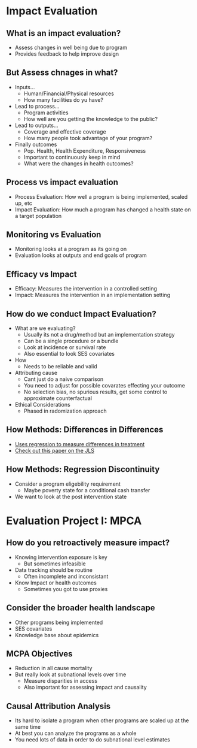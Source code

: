# Impact Evaluation  

## What is an impact evaluation?  
  * Assess changes in well being due to program  
  * Provides feedback to help improve design  

## But Assess chnages in what?  
  * Inputs...  
    * Human/Financial/Physical resources  
    * How many facilities do yu have?  
  * Lead to process...  
    * Program activities  
    * How well are you getting the knowledge to the public?  
  * Lead to outputs...  
    * Coverage and effective coverage  
    * How many people took advantage of your program?  
  * Finally outcomes  
    * Pop. Health, Health Expenditure, Responsiveness  
    * Important to continuously keep in mind  
    * What were the changes in health outcomes?  

## Process vs impact evaluation  
  * Process Evaluation: How well a program is being implemented, scaled up, etc  
  * Impact Evaluation: How much a program has changed a health state on a target population  

## Monitoring vs Evaluation  
  * Monitoring looks at a program as its going on  
  * Evaluation looks at outputs and end goals of program  

## Efficacy vs Impact  
  * Efficacy: Measures the intervention in a controlled setting  
  * Impact: Measures the intervention in an implementation setting  

## How do we conduct Impact Evaluation?  
  * What are we evaluating?  
    * Usually its not a drug/method but an implementation strategy  
    * Can be a single procedure or a bundle  
    * Look at incidence or survival rate  
    * Also essential to look SES covariates  
  * How  
    * Needs to be reliable and valid  
  * Attributing cause  
    * Cant just do a naive comparison  
    * You need to adjust for possible covarates effecting your outcome  
    * No selection bias, no spurious results, get some control to approximate counterfactual  
  * Ethical Considerations  
    * Phased in radomization approach  

## How Methods: Differences in Differences  
  * [Uses regression to measure differences in treatment](http://en.wikipedia.org/wiki/Difference_in_differences)
  * [Check out this paper on the JLS](https://catalyst.uw.edu/workspace/file/download/dae13cdb7d43332f36d4d37b4b56d1e6f160ef23e17639b3fd8ae1a709b4fe76?inline=1)

## How Methods: Regression Discontinuity  
  * Consider a program eligebility requirement  
    * Maybe poverty state for a conditional cash transfer  
  * We want to look at the post intervention state  

# Evaluation Project I: MPCA  

## How do you retroactively measure impact?  
  * Knowing intervention exposure is key  
    * But sometimes infeasible  
  * Data tracking should be routine  
    * Often incomplete and inconsistant  
  * Know Impact or health outcomes  
    * Sometimes you got to use proxies  

## Consider the broader health landscape  
  * Other programs being implemented  
  * SES covariates  
  * Knowledge base about epidemics  

## MCPA Objectives  
  * Reduction in all cause mortality  
  * But really look at subnational levels over time  
    * Measure disparities in access  
    * Also important for assessing impact and causality  

## Causal Attribution Analysis  
  * Its hard to isolate a program when other programs are scaled up at the same time  
  * At best you can analyze the programs as a whole  
  * You need lots of data in order to do subnational level estimates  